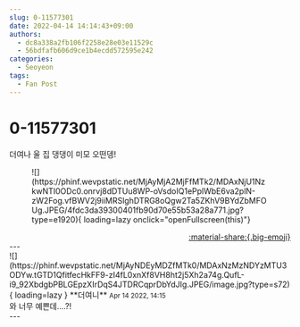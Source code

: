 ```yaml
---
slug: 0-11577301
date: 2022-04-14 14:14:43+09:00
authors:
  - dc8a338a2fb106f2258e28e03e11529c
  - 56bdfafb606d9ce1b4ecdd572595e242
categories:
  - Seoyeon
tags:
  - Fan Post
---
```


# 0-11577301

<div class="post-container" markdown="1">
<div class="content-container md-sidebar__scrollwrap" markdown="1">

더여나 울 집 댕댕이 미모 오떤뎅!
<figure markdown="1">
![](https://phinf.wevpstatic.net/MjAyMjA2MjFfMTk2/MDAxNjU1NzkwNTI0ODc0.onrvj8dDTUu8WP-oVsdoIQ1ePplWbE6va2plN-zW2Fog.vfBWV2j9iiMRSlghDTRG8oQgw2Ta5ZKhV9BYdZbMFOUg.JPEG/4fdc3da39300401fb90d70e55b53a28a771.jpg?type=e1920){ loading=lazy onclick="openFullscreen(this)"}
</figure>


</div>
</div>

<div style="text-align: right;" markdown="1">
<a href="https://weverse.io/fromis9/fanpost/0-11577301" style="text-align: right;">:material-share:{.big-emoji}</a>
</div>
---

<div class="comments-container md-sidebar__scrollwrap" markdown="1">
<div class="comment" markdown="1">
<div class='id-container' markdown="1">
![](https://phinf.wevpstatic.net/MjAyNDEyMDZfMTk0/MDAxNzMzNDYzMTU3ODYw.tGTD1QfitfecHkFF9-zI4fL0xnXf8VH8ht2j5Xh2a74g.QufL-i9_92XbdgbPBLGEpzXIrDqS4JTDRCqprDbYdJIg.JPEG/image.jpg?type=s72){ loading=lazy }
**<span class="artist">더여니</span>** <small>Apr 14 2022, 14:15</small><br>
</div>
<div class='comment-body' markdown="1">
와 너무 예쁜데....?!
</div>
</div>
</div>
---
